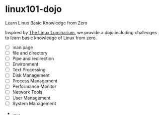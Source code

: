 # linux101-dojo
Learn Linux Basic Knowledge from Zero

Inspired by [The Linux Luminarium](https://github.com/pwncollege/linux-luminarium/), we provide a dojo including challenges to learn basic knowledge of Linux from zero.

- [ ] man page
- [ ] file and directory
- [ ] Pipe and redirection
- [ ] Environment
- [ ] Text Processing
- [ ] Disk Management
- [ ] Process Management
- [ ] Performance Monitor
- [ ] Network Tools
- [ ] User Management
- [ ] System Management
- ......
